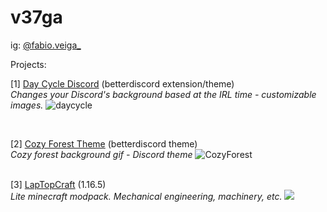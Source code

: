 # v37ga
ig: <a href="https://www.instagram.com/fabio.veiga_/">@fabio.veiga_</a>

Projects:
<br>

[1] <a href="https://github.com/v37ga/DayCycleDiscord">Day Cycle Discord</a> (betterdiscord extension/theme)
<br>
<i> Changes your Discord's background based at the IRL time - customizable images.</i>
![daycycle](https://user-images.githubusercontent.com/71238693/135933884-19f97f74-d963-4c77-9bbf-1b8441f5b7fe.png)

<br>

[2] <a href="https://github.com/v37ga/37/tree/main/cozyforesttheme">Cozy Forest Theme</a> (betterdiscord theme)
<br>
<i> Cozy forest background gif - Discord theme</i>
![CozyForest](https://user-images.githubusercontent.com/71238693/135933776-8d459d16-8d14-411e-8b05-e88a12fb8a26.png)

<br>
[3] <a href="https://v37ga.github.io/37/laptopcraft/">LapTopCraft</a> (1.16.5)
<br>
<i> Lite minecraft modpack. Mechanical engineering, machinery, etc.</i>
<img src="https://user-images.githubusercontent.com/71238693/161650334-2b6c0265-2561-4355-9325-3a03f65f75db.png"></img>



